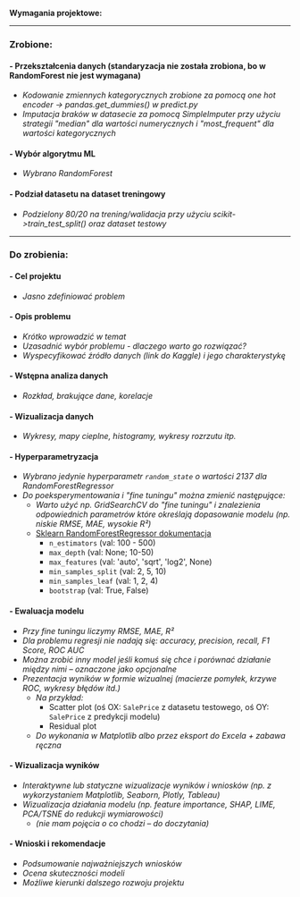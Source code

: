 **Wymagania projektowe:**

---

### **Zrobione:**

#### **- Przekształcenia danych (standaryzacja nie została zrobiona, bo w RandomForest nie jest wymagana)**
- *Kodowanie zmiennych kategorycznych zrobione za pomocą one hot encoder -> pandas.get_dummies() w predict.py*
- *Imputacja braków w datasecie za pomocą SimpleImputer przy użyciu strategii "median" dla wartości numerycznych i "most_frequent" dla wartości kategorycznych*

#### **- Wybór algorytmu ML**
- *Wybrano RandomForest*

#### **- Podział datasetu na dataset treningowy**
- *Podzielony 80/20 na trening/walidacja przy użyciu scikit->train_test_split() oraz dataset testowy*

---

### **Do zrobienia:**

#### **- Cel projektu**
- *Jasno zdefiniować problem*

#### **- Opis problemu**
- *Krótko wprowadzić w temat*
- *Uzasadnić wybór problemu - dlaczego warto go rozwiązać?*
- *Wyspecyfikować źródło danych (link do Kaggle) i jego charakterystykę*

#### **- Wstępna analiza danych**
- *Rozkład, brakujące dane, korelacje*

#### **- Wizualizacja danych**
- *Wykresy, mapy cieplne, histogramy, wykresy rozrzutu itp.*

#### **- Hyperparametryzacja**
- *Wybrano jedynie hyperparametr `random_state` o wartości 2137 dla RandomForestRegressor*
- *Do poeksperymentowania i "fine tuningu" można zmienić następujące:*
  - *Warto użyć np. GridSearchCV do "fine tuningu" i znalezienia odpowiednich parametrów które określają dopasowanie modelu (np. niskie RMSE, MAE, wysokie R²)*
  - [Sklearn RandomForestRegressor dokumentacja](https://scikit-learn.org/stable/modules/generated/sklearn.ensemble.RandomForestRegressor.html)
    - `n_estimators` (val: 100 - 500)  
    - `max_depth` (val: None; 10-50)  
    - `max_features` (val: 'auto', 'sqrt', 'log2', None)  
    - `min_samples_split` (val: 2, 5, 10)  
    - `min_samples_leaf` (val: 1, 2, 4)  
    - `bootstrap` (val: True, False)

#### **- Ewaluacja modelu**
- *Przy fine tuningu liczymy RMSE, MAE, R²*
- *Dla problemu regresji nie nadają się: accuracy, precision, recall, F1 Score, ROC AUC*
- *Można zrobić inny model jeśli komuś się chce i porównać działanie między nimi – oznaczone jako opcjonalne*
- *Prezentacja wyników w formie wizualnej (macierze pomyłek, krzywe ROC, wykresy błędów itd.)*
  - *Na przykład:*
    - Scatter plot (oś OX: `SalePrice` z datasetu testowego, oś OY: `SalePrice` z predykcji modelu)
    - Residual plot
  - *Do wykonania w Matplotlib albo przez eksport do Excela + zabawa ręczna*

#### **- Wizualizacja wyników**
- *Interaktywne lub statyczne wizualizacje wyników i wniosków (np. z wykorzystaniem Matplotlib, Seaborn, Plotly, Tableau)*
- *Wizualizacja działania modelu (np. feature importance, SHAP, LIME, PCA/TSNE do redukcji wymiarowości)*  
  - _(nie mam pojęcia o co chodzi – do doczytania)_

#### **- Wnioski i rekomendacje**
- *Podsumowanie najważniejszych wniosków*
- *Ocena skuteczności modeli*
- *Możliwe kierunki dalszego rozwoju projektu*
